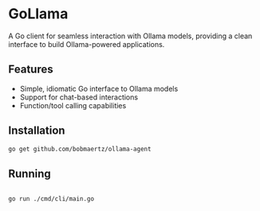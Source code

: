 # GoLlama

A Go client for seamless interaction with Ollama models, providing a clean interface to build Ollama-powered applications.


## Features

- Simple, idiomatic Go interface to Ollama models
- Support for chat-based interactions
- Function/tool calling capabilities

## Installation

```bash
go get github.com/bobmaertz/ollama-agent

```

## Running 

```bash 

go run ./cmd/cli/main.go

```